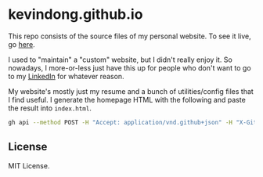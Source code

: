 # kevindong.github.io

This repo consists of the source files of my personal website. To see it live, go [here](http://www.kevindong.net).

I used to "maintain" a "custom" website, but I didn't really enjoy it. So nowadays, I more-or-less just have this up for people who don't want to go to my [LinkedIn](https://www.linkedin.com/in/dong70) for whatever reason. 

My website's mostly just my resume and a bunch of utilities/config files that I find useful. I generate the homepage HTML with the following and paste the result into `index.html`. 

```sh
gh api --method POST -H "Accept: application/vnd.github+json" -H "X-GitHub-Api-Version: 2022-11-28" /markdown -F 'text=@index.md' | pbcopy
```

## License

MIT License. 